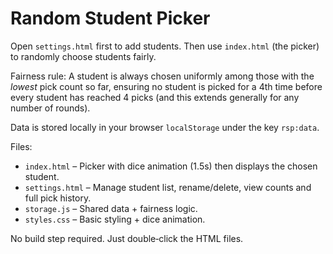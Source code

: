 Random Student Picker
=====================

Open `settings.html` first to add students. Then use `index.html` (the picker) to randomly choose students fairly.

Fairness rule: A student is always chosen uniformly among those with the *lowest* pick count so far, ensuring no student is picked for a 4th time before every student has reached 4 picks (and this extends generally for any number of rounds).

Data is stored locally in your browser `localStorage` under the key `rsp:data`.

Files:
* `index.html` – Picker with dice animation (1.5s) then displays the chosen student.
* `settings.html` – Manage student list, rename/delete, view counts and full pick history.
* `storage.js` – Shared data + fairness logic.
* `styles.css` – Basic styling + dice animation.

No build step required. Just double‑click the HTML files.
